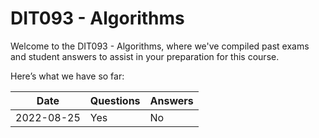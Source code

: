 # DIT093 - Algorithms
Welcome to the DIT093 - Algorithms, where we've compiled past exams and student answers to assist in your preparation for this course.

Here’s what we have so far:

|    Date    | Questions | Answers |
|------------|-----------|---------|
| 2022-08-25 | Yes       | No      |
